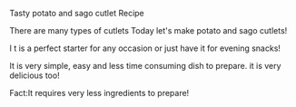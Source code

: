 Tasty potato and sago cutlet Recipe

There are many types of cutlets
Today let's make potato and sago cutlets!

I t is a perfect starter for any occasion
or just have it for evening snacks!

It is very simple, easy and less time consuming dish to prepare.
it is very delicious too!

Fact:It requires very less ingredients to prepare!